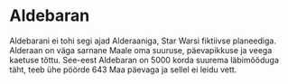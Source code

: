 # Aldebaran

Aldebarani ei tohi segi ajad Alderaaniga, Star Warsi fiktiivse planeediga.
Alderaan on väga sarnane Maale oma suuruse, päevapikkuse ja veega kaetuse tõttu.
See-eest Aldebaran on 5000 korda suurema läbimõõduga täht, teeb ühe pöörde 643
Maa päevaga ja sellel ei leidu vett.
